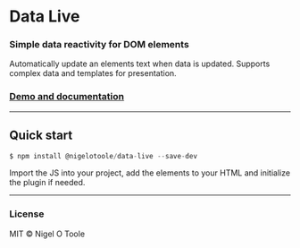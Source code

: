 # Data Live
### Simple data reactivity for DOM elements

Automatically update an elements text when data is updated. Supports complex data and templates for presentation.

### [Demo and documentation](http://nigelotoole.github.io/data-live/)

---
## Quick start
```javascript
$ npm install @nigelotoole/data-live --save-dev
```

Import the JS into your project, add the elements to your HTML and initialize the plugin if needed.

---
### License
MIT © Nigel O Toole
